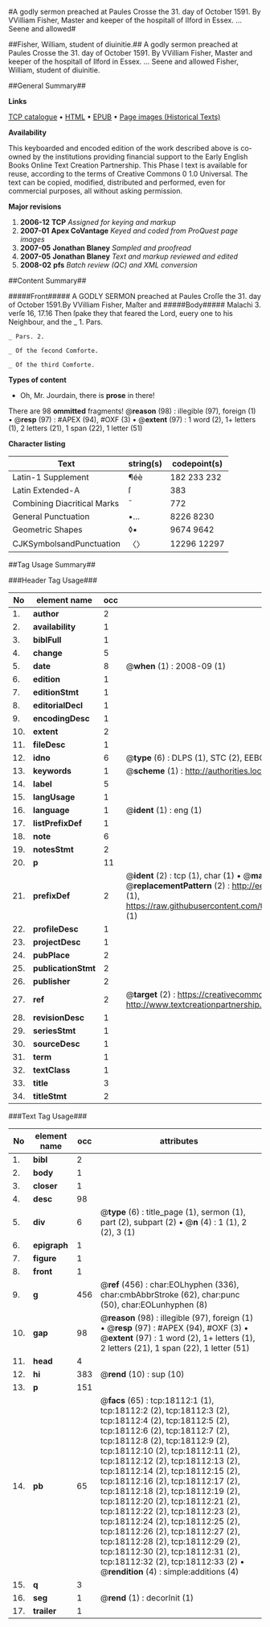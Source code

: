 #A godly sermon preached at Paules Crosse the 31. day of October 1591. By VVilliam Fisher, Master and keeper of the hospitall of Ilford in Essex. ... Seene and allowed#

##Fisher, William, student of diuinitie.##
A godly sermon preached at Paules Crosse the 31. day of October 1591. By VVilliam Fisher, Master and keeper of the hospitall of Ilford in Essex. ... Seene and allowed
Fisher, William, student of diuinitie.

##General Summary##

**Links**

[TCP catalogue](http://www.ota.ox.ac.uk/tcp/)  • 
[HTML](http://tei.it.ox.ac.uk/tcp/Texts-HTML/free/A00/A00800.html)  • 
[EPUB](http://tei.it.ox.ac.uk/tcp/Texts-EPUB/free/A00/A00800.epub) • 
[Page images (Historical Texts)](https://data.historicaltexts.jisc.ac.uk/view?pubId=eebo-99852769e&pageId=eebo-99852769e-18112-1)

**Availability**

This keyboarded and encoded edition of the
	       work described above is co-owned by the institutions
	       providing financial support to the Early English Books
	       Online Text Creation Partnership. This Phase I text is
	       available for reuse, according to the terms of Creative
	       Commons 0 1.0 Universal. The text can be copied,
	       modified, distributed and performed, even for
	       commercial purposes, all without asking permission.

**Major revisions**

1. __2006-12__ __TCP__ *Assigned for keying and markup*
1. __2007-01__ __Apex CoVantage__ *Keyed and coded from ProQuest page images*
1. __2007-05__ __Jonathan Blaney__ *Sampled and proofread*
1. __2007-05__ __Jonathan Blaney__ *Text and markup reviewed and edited*
1. __2008-02__ __pfs__ *Batch review (QC) and XML conversion*

##Content Summary##

#####Front#####
A GODLY SERMON preached at Paules Croſſe the 31. day of October 1591.By VVilliam Fisher, Maſter and 
#####Body#####
Malachi 3. verſe 16, 17.16 Then ſpake they that feared the Lord, euery one to his Neighbour, and the
    _ 1. Pars.

    _ Pars. 2.

    _ Of the ſecond Comforte.

    _ Of the third Comforte.

**Types of content**

  * Oh, Mr. Jourdain, there is **prose** in there!

There are 98 **ommitted** fragments! 
 @__reason__ (98) : illegible (97), foreign (1)  •  @__resp__ (97) : #APEX (94), #OXF (3)  •  @__extent__ (97) : 1 word (2), 1+ letters (1), 2 letters (21), 1 span (22), 1 letter (51)

**Character listing**


|Text|string(s)|codepoint(s)|
|---|---|---|
|Latin-1 Supplement|¶éè|182 233 232|
|Latin Extended-A|ſ|383|
|Combining             Diacritical Marks|̄|772|
|General Punctuation|•…|8226 8230|
|Geometric Shapes|◊▪|9674 9642|
|CJKSymbolsandPunctuation|〈〉|12296 12297|

##Tag Usage Summary##

###Header Tag Usage###

|No|element name|occ|attributes|
|---|---|---|---|
|1.|__author__|2||
|2.|__availability__|1||
|3.|__biblFull__|1||
|4.|__change__|5||
|5.|__date__|8| @__when__ (1) : 2008-09 (1)|
|6.|__edition__|1||
|7.|__editionStmt__|1||
|8.|__editorialDecl__|1||
|9.|__encodingDesc__|1||
|10.|__extent__|2||
|11.|__fileDesc__|1||
|12.|__idno__|6| @__type__ (6) : DLPS (1), STC (2), EEBO-CITATION (1), PROQUEST (1), VID (1)|
|13.|__keywords__|1| @__scheme__ (1) : http://authorities.loc.gov/ (1)|
|14.|__label__|5||
|15.|__langUsage__|1||
|16.|__language__|1| @__ident__ (1) : eng (1)|
|17.|__listPrefixDef__|1||
|18.|__note__|6||
|19.|__notesStmt__|2||
|20.|__p__|11||
|21.|__prefixDef__|2| @__ident__ (2) : tcp (1), char (1)  •  @__matchPattern__ (2) : ([0-9\-]+):([0-9IVX]+) (1), (.+) (1)  •  @__replacementPattern__ (2) : http://eebo.chadwyck.com/downloadtiff?vid=$1&page=$2 (1), https://raw.githubusercontent.com/textcreationpartnership/Texts/master/tcpchars.xml#$1 (1)|
|22.|__profileDesc__|1||
|23.|__projectDesc__|1||
|24.|__pubPlace__|2||
|25.|__publicationStmt__|2||
|26.|__publisher__|2||
|27.|__ref__|2| @__target__ (2) : https://creativecommons.org/publicdomain/zero/1.0/ (1), http://www.textcreationpartnership.org/docs/. (1)|
|28.|__revisionDesc__|1||
|29.|__seriesStmt__|1||
|30.|__sourceDesc__|1||
|31.|__term__|1||
|32.|__textClass__|1||
|33.|__title__|3||
|34.|__titleStmt__|2||


###Text Tag Usage###

|No|element name|occ|attributes|
|---|---|---|---|
|1.|__bibl__|2||
|2.|__body__|1||
|3.|__closer__|1||
|4.|__desc__|98||
|5.|__div__|6| @__type__ (6) : title_page (1), sermon (1), part (2), subpart (2)  •  @__n__ (4) : 1 (1), 2 (2), 3 (1)|
|6.|__epigraph__|1||
|7.|__figure__|1||
|8.|__front__|1||
|9.|__g__|456| @__ref__ (456) : char:EOLhyphen (336), char:cmbAbbrStroke (62), char:punc (50), char:EOLunhyphen (8)|
|10.|__gap__|98| @__reason__ (98) : illegible (97), foreign (1)  •  @__resp__ (97) : #APEX (94), #OXF (3)  •  @__extent__ (97) : 1 word (2), 1+ letters (1), 2 letters (21), 1 span (22), 1 letter (51)|
|11.|__head__|4||
|12.|__hi__|383| @__rend__ (10) : sup (10)|
|13.|__p__|151||
|14.|__pb__|65| @__facs__ (65) : tcp:18112:1 (1), tcp:18112:2 (2), tcp:18112:3 (2), tcp:18112:4 (2), tcp:18112:5 (2), tcp:18112:6 (2), tcp:18112:7 (2), tcp:18112:8 (2), tcp:18112:9 (2), tcp:18112:10 (2), tcp:18112:11 (2), tcp:18112:12 (2), tcp:18112:13 (2), tcp:18112:14 (2), tcp:18112:15 (2), tcp:18112:16 (2), tcp:18112:17 (2), tcp:18112:18 (2), tcp:18112:19 (2), tcp:18112:20 (2), tcp:18112:21 (2), tcp:18112:22 (2), tcp:18112:23 (2), tcp:18112:24 (2), tcp:18112:25 (2), tcp:18112:26 (2), tcp:18112:27 (2), tcp:18112:28 (2), tcp:18112:29 (2), tcp:18112:30 (2), tcp:18112:31 (2), tcp:18112:32 (2), tcp:18112:33 (2)  •  @__rendition__ (4) : simple:additions (4)|
|15.|__q__|3||
|16.|__seg__|1| @__rend__ (1) : decorInit (1)|
|17.|__trailer__|1||
